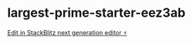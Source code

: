 # largest-prime-starter-eez3ab

[Edit in StackBlitz next generation editor ⚡️](https://stackblitz.com/~/github.com/smartinez254/largest-prime-starter-eez3ab)